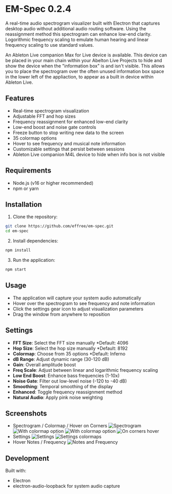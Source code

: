 # EM-Spec 0.2.4

A real-time audio spectrogram visualizer built with Electron that captures desktop audio without additional audio routing software.  Using the reassignment method this spectrogram can enhance low-end clarity.  Logorithmic frequency scaling to emulate human hearing and linear frequency scaling to use standard values.

An Ableton Live companion Max for Live device is available.  This device can be placed in your main chain within your Abelton Live Projects to hide and show the device when the "information box" is and isn't visible.  This allows you to place the spectrogram over the often unused information box space in the lower left of the appliaction, to appear as a built in device within Ableton Live.

## Features
- Real-time spectrogram visualization
- Adjustable FFT and hop sizes
- Frequency reassignment for enhanced low-end clarity
- Low-end boost and noise gate controls
- Freeze button to stop writing new data to the screen
- 35 colormap options
- Hover to see frequency and musical note information
- Customizable settings that persist between sessions
- Ableton Live companion M4L device to hide when info box is not visible

## Requirements
- Node.js (v16 or higher recommended)
- npm or yarn

## Installation

1. Clone the repository:
```bash
git clone https://github.com/effree/em-spec.git
cd em-spec
```

2. Install dependencies:
```bash
npm install
```

3. Run the application:
```bash
npm start
```

## Usage

- The application will capture your system audio automatically
- Hover over the spectrogram to see frequency and note information
- Click the settings gear icon to adjust visualization parameters
- Drag the window from anywhere to reposition

## Settings

- **FFT Size**: Select the FFT size manually *Default: 4096
- **Hop Size**: Select the hop size manually *Default: 8192
- **Colormap**: Choose from 35 options *Default: Inferno
- **dB Range**: Adjust dynamic range (30-120 dB)
- **Gain**: Overall amplitude boost
- **Freq Scale**: Adjust between linear and logarithmic frequency scaling
- **Low End Boost**: Enhance bass frequencies (1-10x)
- **Noise Gate**: Filter out low-level noise (-120 to -40 dB)
- **Smoothing**: Temporal smoothing of the display
- **Enhanced**: Toggle frequency reassignment method
- **Natural Audio**: Apply pink noise weighting

## Screenshots

- Spectrogram / Colormap / Hover on Corners
![Spectrogram](/screenshots/spectrogram.png?raw=true "Spectrogram")
![With colormap option](/screenshots/spectrogram-2.png?raw=true "With colormap option")
![With colormap option](/screenshots/spectrogram-3.png?raw=true "With colormap option")
![On corners hover](/screenshots/spectrogram-hover.png?raw=true "On corners hover")
- Settings
![Settings](/screenshots/spectrogram-settings.png?raw=true "Settings")
![Settings colormaps](/screenshots/spectrogram-settings-colormap.png?raw=true "Settings displaying colormaps")
- Hover Notes / Frequency
![Notes and Frequency](/screenshots/spectrogram-notes-frequency.png?raw=true "Hover shows notes and frequency")

## Development

Built with:
- Electron
- electron-audio-loopback for system audio capture